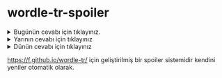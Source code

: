 # wordle-tr-spoiler

<details>
  <summary>Bugünün cevabı için tıklayınız.</summary>
  <br>
    <b> yatım </b>
</details>

<details>
  <summary>Yarının cevabı için tıklayınız</summary>
  <br>
   <b> yenik </b>
</details>

<details>
  <summary>Dünün cevabı için tıklayınız </summary>
  <br>
  <b> jikle </b>
</details>

https://f.github.io/wordle-tr/ için geliştirilmiş bir spoiler sistemidir kendini yeniler otomatik olarak.

